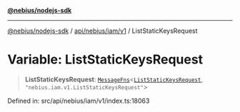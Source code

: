 [**@nebius/nodejs-sdk**](../../../../../README.md)

---

[@nebius/nodejs-sdk](../../../../../README.md) / [api/nebius/iam/v1](../README.md) / ListStaticKeysRequest

# Variable: ListStaticKeysRequest

> **ListStaticKeysRequest**: [`MessageFns`](../../../../../runtime/protos/core/interfaces/MessageFns.md)\<[`ListStaticKeysRequest`](../interfaces/ListStaticKeysRequest.md), `"nebius.iam.v1.ListStaticKeysRequest"`\>

Defined in: src/api/nebius/iam/v1/index.ts:18063
